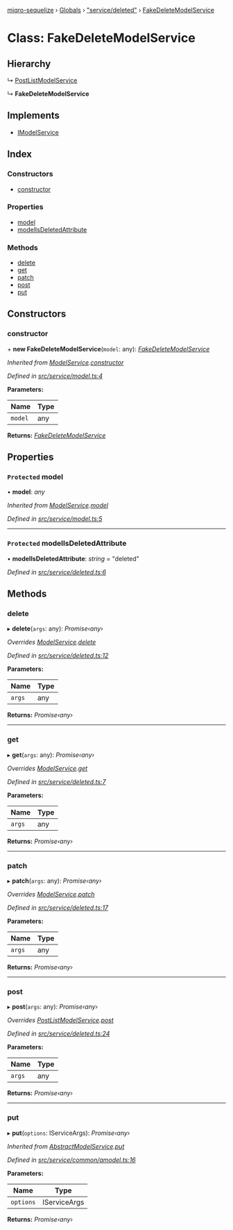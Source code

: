 [miqro-sequelize](../README.md) › [Globals](../globals.md) › ["service/deleted"](../modules/_service_deleted_.md) › [FakeDeleteModelService](_service_deleted_.fakedeletemodelservice.md)

# Class: FakeDeleteModelService

## Hierarchy

  ↳ [PostListModelService](_service_postlist_.postlistmodelservice.md)

  ↳ **FakeDeleteModelService**

## Implements

* [IModelService](../interfaces/_service_common_model_.imodelservice.md)

## Index

### Constructors

* [constructor](_service_deleted_.fakedeletemodelservice.md#constructor)

### Properties

* [model](_service_deleted_.fakedeletemodelservice.md#protected-model)
* [modelIsDeletedAttribute](_service_deleted_.fakedeletemodelservice.md#protected-modelisdeletedattribute)

### Methods

* [delete](_service_deleted_.fakedeletemodelservice.md#delete)
* [get](_service_deleted_.fakedeletemodelservice.md#get)
* [patch](_service_deleted_.fakedeletemodelservice.md#patch)
* [post](_service_deleted_.fakedeletemodelservice.md#post)
* [put](_service_deleted_.fakedeletemodelservice.md#put)

## Constructors

###  constructor

\+ **new FakeDeleteModelService**(`model`: any): *[FakeDeleteModelService](_service_deleted_.fakedeletemodelservice.md)*

*Inherited from [ModelService](_service_model_.modelservice.md).[constructor](_service_model_.modelservice.md#constructor)*

*Defined in [src/service/model.ts:4](https://github.com/claukers/miqro-sequelize/blob/2d02a14/src/service/model.ts#L4)*

**Parameters:**

Name | Type |
------ | ------ |
`model` | any |

**Returns:** *[FakeDeleteModelService](_service_deleted_.fakedeletemodelservice.md)*

## Properties

### `Protected` model

• **model**: *any*

*Inherited from [ModelService](_service_model_.modelservice.md).[model](_service_model_.modelservice.md#protected-model)*

*Defined in [src/service/model.ts:5](https://github.com/claukers/miqro-sequelize/blob/2d02a14/src/service/model.ts#L5)*

___

### `Protected` modelIsDeletedAttribute

• **modelIsDeletedAttribute**: *string* = "deleted"

*Defined in [src/service/deleted.ts:6](https://github.com/claukers/miqro-sequelize/blob/2d02a14/src/service/deleted.ts#L6)*

## Methods

###  delete

▸ **delete**(`args`: any): *Promise‹any›*

*Overrides [ModelService](_service_model_.modelservice.md).[delete](_service_model_.modelservice.md#delete)*

*Defined in [src/service/deleted.ts:12](https://github.com/claukers/miqro-sequelize/blob/2d02a14/src/service/deleted.ts#L12)*

**Parameters:**

Name | Type |
------ | ------ |
`args` | any |

**Returns:** *Promise‹any›*

___

###  get

▸ **get**(`args`: any): *Promise‹any›*

*Overrides [ModelService](_service_model_.modelservice.md).[get](_service_model_.modelservice.md#get)*

*Defined in [src/service/deleted.ts:7](https://github.com/claukers/miqro-sequelize/blob/2d02a14/src/service/deleted.ts#L7)*

**Parameters:**

Name | Type |
------ | ------ |
`args` | any |

**Returns:** *Promise‹any›*

___

###  patch

▸ **patch**(`args`: any): *Promise‹any›*

*Overrides [ModelService](_service_model_.modelservice.md).[patch](_service_model_.modelservice.md#patch)*

*Defined in [src/service/deleted.ts:17](https://github.com/claukers/miqro-sequelize/blob/2d02a14/src/service/deleted.ts#L17)*

**Parameters:**

Name | Type |
------ | ------ |
`args` | any |

**Returns:** *Promise‹any›*

___

###  post

▸ **post**(`args`: any): *Promise‹any›*

*Overrides [PostListModelService](_service_postlist_.postlistmodelservice.md).[post](_service_postlist_.postlistmodelservice.md#post)*

*Defined in [src/service/deleted.ts:24](https://github.com/claukers/miqro-sequelize/blob/2d02a14/src/service/deleted.ts#L24)*

**Parameters:**

Name | Type |
------ | ------ |
`args` | any |

**Returns:** *Promise‹any›*

___

###  put

▸ **put**(`options`: IServiceArgs): *Promise‹any›*

*Inherited from [AbstractModelService](_service_common_amodel_.abstractmodelservice.md).[put](_service_common_amodel_.abstractmodelservice.md#put)*

*Defined in [src/service/common/amodel.ts:16](https://github.com/claukers/miqro-sequelize/blob/2d02a14/src/service/common/amodel.ts#L16)*

**Parameters:**

Name | Type |
------ | ------ |
`options` | IServiceArgs |

**Returns:** *Promise‹any›*
